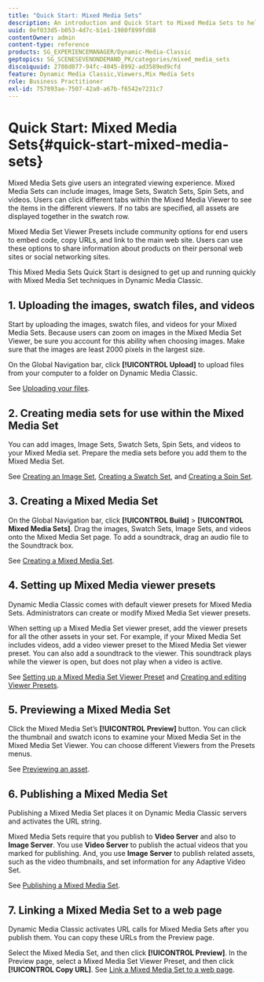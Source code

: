 ```yaml
---
title: "Quick Start: Mixed Media Sets"
description: An introduction and Quick Start to Mixed Media Sets to help you get up and running quickly.
uuid: 0ef033d5-b053-4d7c-b1e1-1980f899fd88
contentOwner: admin
content-type: reference
products: SG_EXPERIENCEMANAGER/Dynamic-Media-Classic
geptopics: SG_SCENESEVENONDEMAND_PK/categories/mixed_media_sets
discoiquuid: 2708d077-94fc-4045-8992-ad3589ed9cfd
feature: Dynamic Media Classic,Viewers,Mix Media Sets
role: Business Practitioner
exl-id: 757893ae-7507-42a0-a67b-f6542e7231c7
---
```

# Quick Start: Mixed Media Sets{#quick-start-mixed-media-sets}

 Mixed Media Sets give users an integrated viewing experience. Mixed Media Sets can include images, Image Sets, Swatch Sets, Spin Sets, and videos. Users can click different tabs within the Mixed Media Viewer to see the items in the different viewers. If no tabs are specified, all assets are displayed together in the swatch row.

Mixed Media Set Viewer Presets include community options for end users to embed code, copy URLs, and link to the main web site. Users can use these options to share information about products on their personal web sites or social networking sites.

This Mixed Media Sets Quick Start is designed to get up and running quickly with Mixed Media Set techniques in Dynamic Media Classic.

## 1. Uploading the images, swatch files, and videos

Start by uploading the images, swatch files, and videos for your Mixed Media Sets. Because users can zoom on images in the Mixed Media Set Viewer, be sure you account for this ability when choosing images. Make sure that the images are least 2000 pixels in the largest size.

On the Global Navigation bar, click **[!UICONTROL Upload]** to upload files from your computer to a folder on Dynamic Media Classic.

See [Uploading your files](uploading-files.md#uploading-your-files).

## 2. Creating media sets for use within the Mixed Media Set

You can add images, Image Sets, Swatch Sets, Spin Sets, and videos to your Mixed Media set. Prepare the media sets before you add them to the Mixed Media Set.

See [Creating an Image Set](creating-image-set.md#creating-an-image-set), [Creating a Swatch Set](creating-swatch-set.md#creating-a-swatch-set), and [Creating a Spin Set](creating-spin-set.md#creating-a-spin-set).

## 3. Creating a Mixed Media Set

On the Global Navigation bar, click **[!UICONTROL Build]** > **[!UICONTROL Mixed Media Sets]**. Drag the images, Swatch Sets, Image Sets, and videos onto the Mixed Media Set page. To add a soundtrack, drag an audio file to the Soundtrack box.

See [Creating a Mixed Media Set](creating-mixed-media-set.md#creating-a-mixed-media-set).

## 4. Setting up Mixed Media viewer presets

Dynamic Media Classic comes with default viewer presets for Mixed Media Sets. Administrators can create or modify Mixed Media Set viewer presets.

When setting up a Mixed Media Set viewer preset, add the viewer presets for all the other assets in your set. For example, if your Mixed Media Set includes videos, add a video viewer preset to the Mixed Media Set viewer preset. You can also add a soundtrack to the viewer. This soundtrack plays while the viewer is open, but does not play when a video is active.

See [Setting up a Mixed Media Set Viewer Preset](setting-mixed-media-set-viewer.md#setting-up-a-mixed-media-set-viewer-preset) and [Creating and editing Viewer Presets](application-setup.md#adding-and-editing-viewer-presets).

## 5. Previewing a Mixed Media Set

Click the Mixed Media Set’s **[!UICONTROL Preview]** button. You can click the thumbnail and swatch icons to examine your Mixed Media Set in the Mixed Media Set Viewer. You can choose different Viewers from the Presets menus.

See [Previewing an asset](previewing-asset.md#previewing-an-asset).

## 6. Publishing a Mixed Media Set

Publishing a Mixed Media Set places it on Dynamic Media Classic servers and activates the URL string.

Mixed Media Sets require that you publish to **Video Server** and also to **Image Server**. You use **Video Server** to publish the actual videos that you marked for publishing. And, you use **Image Server** to publish related assets, such as the video thumbnails, and set information for any Adaptive Video Set.

See [Publishing a Mixed Media Set](publishing-mixed-media-set.md#publishing-a-mixed-media-set).

## 7. Linking a Mixed Media Set to a web page

Dynamic Media Classic activates URL calls for Mixed Media Sets after you publish them. You can copy these URLs from the Preview page.

Select the Mixed Media Set, and then click **[!UICONTROL Preview]**. In the Preview page, select a Mixed Media Set Viewer Preset, and then click **[!UICONTROL Copy URL]**. See [Link a Mixed Media Set to a web page](linking-mixed-media-set-web.md#linking-a-mixed-media-set-to-a-web-page).
